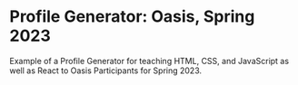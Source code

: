 # Profile Generator: Oasis, Spring 2023

Example of a Profile Generator for teaching HTML, CSS, and JavaScript as well as React to Oasis Participants for Spring 2023.
